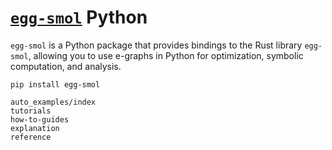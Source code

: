 # [`egg-smol`](https://github.com/mwillsey/egg-smol/) Python

`egg-smol` is a Python package that provides bindings to the Rust library `egg-smol`,
allowing you to use e-graphs in Python for optimization, symbolic computation, and analysis.

```shell
pip install egg-smol
```

```{toctree}
auto_examples/index
tutorials
how-to-guides
explanation
reference
```

